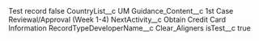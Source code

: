 <?xml version="1.0" encoding="UTF-8"?>
<CustomMetadata xmlns="http://soap.sforce.com/2006/04/metadata" xmlns:xsi="http://www.w3.org/2001/XMLSchema-instance" xmlns:xsd="http://www.w3.org/2001/XMLSchema">
    <label>Test record</label>
    <protected>false</protected>
    <values>
        <field>CountryList__c</field>
        <value xsi:type="xsd:string">UM</value>
    </values>
    <values>
        <field>Guidance_Content__c</field>
        <value xsi:type="xsd:string">1st Case Reviewal/Approval (Week 1-4)</value>
    </values>
    <values>
        <field>NextActivity__c</field>
        <value xsi:type="xsd:string">Obtain Credit Card Information</value>
    </values>
    <values>
        <field>RecordTypeDeveloperName__c</field>
        <value xsi:type="xsd:string">Clear_Aligners</value>
    </values>
    <values>
        <field>isTest__c</field>
        <value xsi:type="xsd:boolean">true</value>
    </values>
</CustomMetadata>
